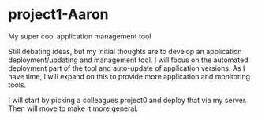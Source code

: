 # project1-Aaron
My super cool application management tool

Still debating ideas, but my initial thoughts are to develop an application deployment/updating and management tool. I will focus on the automated deployment part of the tool and auto-update of application versions. As I have time, I will expand on this to provide more application and monitoring tools.

I will start by picking a colleagues project0 and deploy that via my server. Then will move to make it more general.

